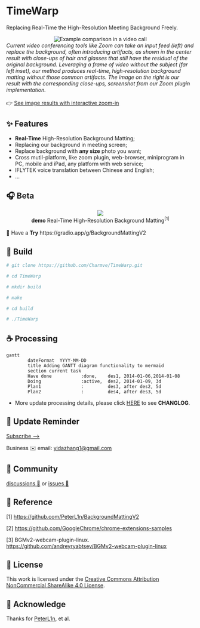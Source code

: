 

# TimeWarp
Replacing Real-Time the High-Resolution Meeting Background Freely. 

<div align="center">
    <img src="https://grail.cs.washington.edu/projects/background-matting-v2/visuals/teaser.jpg" alt="Example comparison in a video call">
</div>
<div class="teaser-caption">
    <i>Current video conferencing tools like Zoom can take an input feed (left) and replace the background, often introducing artifacts, as shown in the center result with close-ups of hair and glasses that still have the residual of the original background. Leveraging a frame of video without the subject (far left inset), our method produces real-time, high-resolution background matting without those common artifacts. The image on the right is our result with the corresponding close-ups, screenshot from our Zoom plugin implementation.</i>
</div>

<br>
👉 <a href="https://grail.cs.washington.edu/projects/background-matting-v2/img_results.html" target="_blank">See image results with interactive zoom-in</a>

## ✨ Features
- <b>Real-Time</b> High-Resolution Background Matting;
- Replacing our background in meeting screen;
- Replace background with <b>any size</b> photo you want;
- Cross mutil-platform, like zoom plugin, web-browser, miniprogram in PC, mobile and iPad, any platform with web service;
- IFLYTEK voice translation between Chinese and English;
- ...

## 🎧 Beta

<div align="center">
    <img src="https://github.com/PeterL1n/Matting-PyTorch/raw/master/images/teaser.gif?raw=true">
    <br><b>demo</b> Real-Time High-Resolution Background Matting<sup>[1]</sup>
</div>

<br>
🍅 Have a <b>Try</b> https://gradio.app/g/BackgroundMattingV2


## 🔨 Build

```python
# git clone https://github.com/Charmve/TimeWarp.git

# cd TimeWarp

# mkdir build

# make

# cd build

# ./TimeWarp
```

## ☕ Processing

```mermaid
gantt
        dateFormat  YYYY-MM-DD
        title Adding GANTT diagram functionality to mermaid
        section current task
        Have done           :done,    des1, 2014-01-06,2014-01-08
        Doing               :active,  des2, 2014-01-09, 3d
        Plan1               :         des3, after des2, 5d
        Plan2               :         des4, after des3, 5d
```

- More update processing details, please click [HERE](./docs/Changelog.md) to see <b>CHANGLOG</b>. 

## 🔔 Update Reminder

[Subscribe -->](https://github.com/Charmve/TimeWarp/edit/main/README.md)

Business ✉️ email: yidazhang1@gmail.com

## 🍮 Community
<a href="https://github.com/Charmve/TimeWarp/discussions" target="_blank">discussions 💬</a> or <a href="https://github.com/Charmve/TimeWarp/issues" target="_blank">issues 💭</a>

## 🔗 Reference

[1] https://github.com/PeterL1n/BackgroundMattingV2

[2] https://github.com/GoogleChrome/chrome-extensions-samples

[3] BGMv2-webcam-plugin-linux. https://github.com/andreyryabtsev/BGMv2-webcam-plugin-linux

## 📜 License

This work is licensed under the [Creative Commons Attribution NonCommercial ShareAlike 4.0 License](https://creativecommons.org/licenses/by-nc-sa/4.0/legalcode).

## 💝 Acknowledge

Thanks for [PeterL1n](https://github.com/PeterL1n), et al. 

